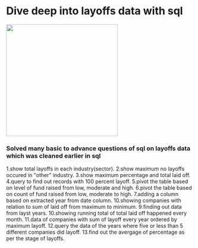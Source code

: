 <h1>Dive deep into layoffs data with sql </h1>
<img width="300px"src="https://github.com/kushal-exe/layoffssql/blob/main/pngtree-layoffs-ink-stained-jobs-letterpress-png-image_12571636.png"> </img>
<h3>Solved many basic to advance questions of sql on layoffs data which was cleaned earlier in sql</h3>
1.show total layoffs in each industry(sector).
2.show maximum no layoffs occured in "other" industry.
3.show maximum percentage and total laid off.
4.query to find out records with 100 percent layoff.
5.pivot the table based on level of fund raised from low, moderate and high.
6.pivot the table based on count of fund raised from low, moderate to high.
7.adding a column based on extracted year from date column.
10.showing companies with relation to sum of laid off from maximum to minimum.
9.finding out data from layst years.
10.showing running total of total laid off happened every month.
11.data of companies with sum of layoff every year ordered by maximum layoff.
12.query the data of the years where five or less than 5 different companies did layoff.
13.find out the avergage of percentage as per the stage of layoffs.

